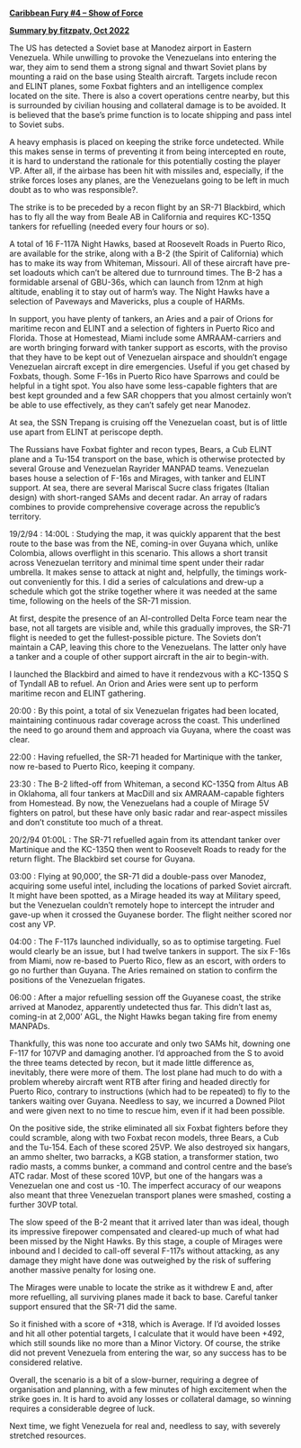 **<u>Caribbean Fury \#4 – Show of Force</u>**

**<u>Summary by fitzpatv, Oct 2022</u>**

The US has detected a Soviet base at Manodez airport in Eastern
Venezuela. While unwilling to provoke the Venezuelans into entering the
war, they aim to send them a strong signal and thwart Soviet plans by
mounting a raid on the base using Stealth aircraft. Targets include
recon and ELINT planes, some Foxbat fighters and an intelligence complex
located on the site. There is also a covert operations centre nearby,
but this is surrounded by civilian housing and collateral damage is to
be avoided. It is believed that the base’s prime function is to locate
shipping and pass intel to Soviet subs.

A heavy emphasis is placed on keeping the strike force undetected. While
this makes sense in terms of preventing it from being intercepted en
route, it is hard to understand the rationale for this potentially
costing the player VP. After all, if the airbase has been hit with
missiles and, especially, if the strike forces loses any planes, are the
Venezuelans going to be left in much doubt as to who was responsible?.

The strike is to be preceded by a recon flight by an SR-71 Blackbird,
which has to fly all the way from Beale AB in California and requires
KC-135Q tankers for refuelling (needed every four hours or so).

A total of 16 F-117A Night Hawks, based at Roosevelt Roads in Puerto
Rico, are available for the strike, along with a B-2 (the Spirit of
California) which has to make its way from Whiteman, Missouri. All of
these aircraft have pre-set loadouts which can’t be altered due to
turnround times. The B-2 has a formidable arsenal of GBU-36s, which can
launch from 12nm at high altitude, enabling it to stay out of harm’s
way. The Night Hawks have a selection of Paveways and Mavericks, plus a
couple of HARMs.

In support, you have plenty of tankers, an Aries and a pair of Orions
for maritime recon and ELINT and a selection of fighters in Puerto Rico
and Florida. Those at Homestead, Miami include some AMRAAM-carriers and
are worth bringing forward with tanker support as escorts, with the
proviso that they have to be kept out of Venezuelan airspace and
shouldn’t engage Venezuelan aircraft except in dire emergencies. Useful
if you get chased by Foxbats, though. Some F-16s in Puerto Rico have
Sparrows and could be helpful in a tight spot. You also have some
less-capable fighters that are best kept grounded and a few SAR choppers
that you almost certainly won’t be able to use effectively, as they
can’t safely get near Manodez.

At sea, the SSN Trepang is cruising off the Venezuelan coast, but is of
little use apart from ELINT at periscope depth.

The Russians have Foxbat fighter and recon types, Bears, a Cub ELINT
plane and a Tu-154 transport on the base, which is otherwise protected
by several Grouse and Venezuelan Rayrider MANPAD teams. Venezuelan bases
house a selection of F-16s and Mirages, with tanker and ELINT support.
At sea, there are several Mariscal Sucre class frigates (Italian design)
with short-ranged SAMs and decent radar. An array of radars combines to
provide comprehensive coverage across the republic’s territory.

19/2/94 : 14:00L : Studying the map, it was quickly apparent that the
best route to the base was from the NE, coming-in over Guyana which,
unlike Colombia, allows overflight in this scenario. This allows a short
transit across Venezuelan territory and minimal time spent under their
radar umbrella. It makes sense to attack at night and, helpfully, the
timings work-out conveniently for this. I did a series of calculations
and drew-up a schedule which got the strike together where it was needed
at the same time, following on the heels of the SR-71 mission.

At first, despite the presence of an AI-controlled Delta Force team near
the base, not all targets are visible and, while this gradually
improves, the SR-71 flight is needed to get the fullest-possible
picture. The Soviets don’t maintain a CAP, leaving this chore to the
Venezuelans. The latter only have a tanker and a couple of other support
aircraft in the air to begin-with.

I launched the Blackbird and aimed to have it rendezvous with a KC-135Q
S of Tyndall AB to refuel. An Orion and Aries were sent up to perform
maritime recon and ELINT gathering.

20:00 : By this point, a total of six Venezuelan frigates had been
located, maintaining continuous radar coverage across the coast. This
underlined the need to go around them and approach via Guyana, where the
coast was clear.

22:00 : Having refuelled, the SR-71 headed for Martinique with the
tanker, now re-based to Puerto Rico, keeping it company.

23:30 : The B-2 lifted-off from Whiteman, a second KC-135Q from Altus AB
in Oklahoma, all four tankers at MacDill and six AMRAAM-capable fighters
from Homestead. By now, the Venezuelans had a couple of Mirage 5V
fighters on patrol, but these have only basic radar and rear-aspect
missiles and don’t constitute too much of a threat.

20/2/94 01:00L : The SR-71 refuelled again from its attendant tanker
over Martinique and the KC-135Q then went to Roosevelt Roads to ready
for the return flight. The Blackbird set course for Guyana.

03:00 : Flying at 90,000’, the SR-71 did a double-pass over Manodez,
acquiring some useful intel, including the locations of parked Soviet
aircraft. It might have been spotted, as a Mirage headed its way at
Military speed, but the Venezuelan couldn’t remotely hope to intercept
the intruder and gave-up when it crossed the Guyanese border. The flight
neither scored nor cost any VP.

04:00 : The F-117s launched individually, so as to optimise targeting.
Fuel would clearly be an issue, but I had twelve tankers in support. The
six F-16s from Miami, now re-based to Puerto Rico, flew as an escort,
with orders to go no further than Guyana. The Aries remained on station
to confirm the positions of the Venezuelan frigates.

06:00 : After a major refuelling session off the Guyanese coast, the
strike arrived at Manodez, apparently undetected thus far. This didn’t
last as, coming-in at 2,000’ AGL, the Night Hawks began taking fire from
enemy MANPADs.

Thankfully, this was none too accurate and only two SAMs hit, downing
one F-117 for 107VP and damaging another. I’d approached from the S to
avoid the three teams detected by recon, but it made little difference
as, inevitably, there were more of them. The lost plane had much to do
with a problem whereby aircraft went RTB after firing and headed
directly for Puerto Rico, contrary to instructions (which had to be
repeated) to fly to the tankers waiting over Guyana. Needless to say, we
incurred a Downed Pilot and were given next to no time to rescue him,
even if it had been possible.

On the positive side, the strike eliminated all six Foxbat fighters
before they could scramble, along with two Foxbat recon models, three
Bears, a Cub and the Tu-154. Each of these scored 25VP. We also
destroyed six hangars, an ammo shelter, two barracks, a KGB station, a
transformer station, two radio masts, a comms bunker, a command and
control centre and the base’s ATC radar. Most of these scored 10VP, but
one of the hangars was a Venezuelan one and cost us -10. The imperfect
accuracy of our weapons also meant that three Venezuelan transport
planes were smashed, costing a further 30VP total.

The slow speed of the B-2 meant that it arrived later than was ideal,
though its impressive firepower compensated and cleared-up much of what
had been missed by the Night Hawks. By this stage, a couple of Mirages
were inbound and I decided to call-off several F-117s without attacking,
as any damage they might have done was outweighed by the risk of
suffering another massive penalty for losing one.

The Mirages were unable to locate the strike as it withdrew E and, after
more refuelling, all surviving planes made it back to base. Careful
tanker support ensured that the SR-71 did the same.

So it finished with a score of +318, which is Average. If I’d avoided
losses and hit all other potential targets, I calculate that it would
have been +492, which still sounds like no more than a Minor Victory. Of
course, the strike did not prevent Venezuela from entering the war, so
any success has to be considered relative.

Overall, the scenario is a bit of a slow-burner, requiring a degree of
organisation and planning, with a few minutes of high excitement when
the strike goes in. It is hard to avoid any losses or collateral damage,
so winning requires a considerable degree of luck.

Next time, we fight Venezuela for real and, needless to say, with
severely stretched resources.
